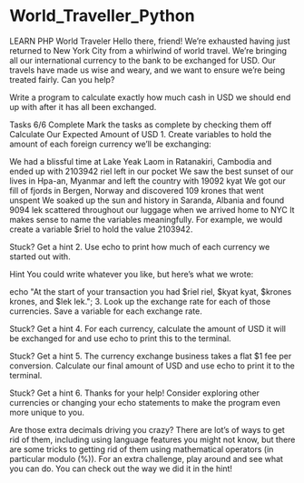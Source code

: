 # World_Traveller_Python
LEARN PHP
World Traveler
Hello there, friend! We’re exhausted having just returned to New York City from a whirlwind of world travel. We’re bringing all our international currency to the bank to be exchanged for USD. Our travels have made us wise and weary, and we want to ensure we’re being treated fairly. Can you help?

Write a program to calculate exactly how much cash in USD we should end up with after it has all been exchanged.

Tasks
6/6 Complete
Mark the tasks as complete by checking them off
Calculate Our Expected Amount of USD
1.
Create variables to hold the amount of each foreign currency we’ll be exchanging:

We had a blissful time at Lake Yeak Laom in Ratanakiri, Cambodia and ended up with 2103942 riel left in our pocket
We saw the best sunset of our lives in Hpa-an, Myanmar and left the country with 19092 kyat
We got our fill of fjords in Bergen, Norway and discovered 109 krones that went unspent
We soaked up the sun and history in Saranda, Albania and found 9094 lek scattered throughout our luggage when we arrived home to NYC
It makes sense to name the variables meaningfully. For example, we would create a variable $riel to hold the value 2103942.


Stuck? Get a hint
2.
Use echo to print how much of each currency we started out with.


Hint
You could write whatever you like, but here’s what we wrote:

echo "At the start of your transaction you had $riel riel, $kyat kyat, $krones krones, and $lek lek.";
3.
Look up the exchange rate for each of those currencies. Save a variable for each exchange rate.


Stuck? Get a hint
4.
For each currency, calculate the amount of USD it will be exchanged for and use echo to print this to the terminal.


Stuck? Get a hint
5.
The currency exchange business takes a flat $1 fee per conversion. Calculate our final amount of USD and use echo to print it to the terminal.


Stuck? Get a hint
6.
Thanks for your help! Consider exploring other currencies or changing your echo statements to make the program even more unique to you.

Are those extra decimals driving you crazy? There are lot’s of ways to get rid of them, including using language features you might not know, but there are some tricks to getting rid of them using mathematical operators (in particular modulo (%)). For an extra challenge, play around and see what you can do. You can check out the way we did it in the hint!
